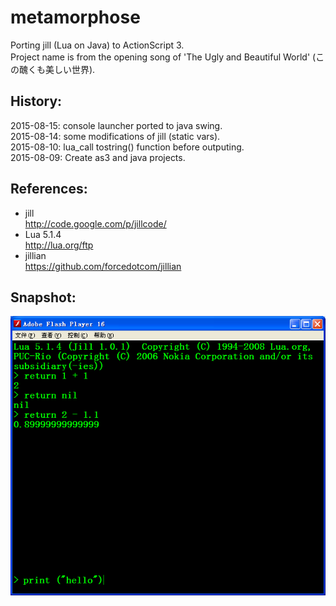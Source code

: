 ﻿# metamorphose
Porting jill (Lua on Java) to ActionScript 3.   
Project name is from the opening song of 'The Ugly and Beautiful World' (この醜くも美しい世界).   

## History:  
2015-08-15: console launcher ported to java swing.    
2015-08-14: some modifications of jill (static vars).    
2015-08-10: lua_call tostring() function before outputing.    
2015-08-09: Create as3 and java projects.    

## References:  
* jill  
http://code.google.com/p/jillcode/  
* Lua 5.1.4  
http://lua.org/ftp  
* jillian  
https://github.com/forcedotcom/jillian  

## Snapshot:  
![Snapshot](/snapshot/launcher_001.png)  
